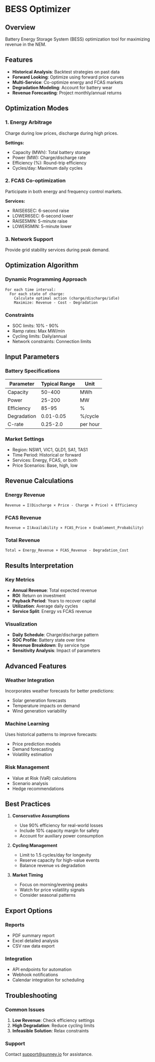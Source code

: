 # BESS Optimizer

## Overview
Battery Energy Storage System (BESS) optimization tool for maximizing revenue in the NEM.

## Features
- **Historical Analysis**: Backtest strategies on past data
- **Forward Looking**: Optimize using forward price curves
- **Multi-Service**: Co-optimize energy and FCAS markets
- **Degradation Modeling**: Account for battery wear
- **Revenue Forecasting**: Project monthly/annual returns

## Optimization Modes

### 1. Energy Arbitrage
Charge during low prices, discharge during high prices.

**Settings:**
- Capacity (MWh): Total battery storage
- Power (MW): Charge/discharge rate
- Efficiency (%): Round-trip efficiency
- Cycles/day: Maximum daily cycles

### 2. FCAS Co-optimization
Participate in both energy and frequency control markets.

**Services:**
- RAISE6SEC: 6-second raise
- LOWER6SEC: 6-second lower
- RAISE5MIN: 5-minute raise
- LOWER5MIN: 5-minute lower

### 3. Network Support
Provide grid stability services during peak demand.

## Optimization Algorithm

### Dynamic Programming Approach
```
For each time interval:
  For each state of charge:
    Calculate optimal action (charge/discharge/idle)
    Maximize: Revenue - Cost - Degradation
```

### Constraints
- SOC limits: 10% - 90%
- Ramp rates: Max MW/min
- Cycling limits: Daily/annual
- Network constraints: Connection limits

## Input Parameters

### Battery Specifications
| Parameter | Typical Range | Unit |
|-----------|--------------|------|
| Capacity | 50-400 | MWh |
| Power | 25-200 | MW |
| Efficiency | 85-95 | % |
| Degradation | 0.01-0.05 | %/cycle |
| C-rate | 0.25-2.0 | per hour |

### Market Settings
- Region: NSW1, VIC1, QLD1, SA1, TAS1
- Time Period: Historical or forward
- Services: Energy, FCAS, or both
- Price Scenarios: Base, high, low

## Revenue Calculations

### Energy Revenue
```
Revenue = Σ(Discharge × Price - Charge × Price) × Efficiency
```

### FCAS Revenue
```
Revenue = Σ(Availability × FCAS_Price × Enablement_Probability)
```

### Total Revenue
```
Total = Energy_Revenue + FCAS_Revenue - Degradation_Cost
```

## Results Interpretation

### Key Metrics
- **Annual Revenue**: Total expected revenue
- **ROI**: Return on investment
- **Payback Period**: Years to recover capital
- **Utilization**: Average daily cycles
- **Service Split**: Energy vs FCAS revenue

### Visualization
- **Daily Schedule**: Charge/discharge pattern
- **SOC Profile**: Battery state over time
- **Revenue Breakdown**: By service type
- **Sensitivity Analysis**: Impact of parameters

## Advanced Features

### Weather Integration
Incorporates weather forecasts for better predictions:
- Solar generation forecasts
- Temperature impacts on demand
- Wind generation variability

### Machine Learning
Uses historical patterns to improve forecasts:
- Price prediction models
- Demand forecasting
- Volatility estimation

### Risk Management
- Value at Risk (VaR) calculations
- Scenario analysis
- Hedge recommendations

## Best Practices

1. **Conservative Assumptions**
   - Use 90% efficiency for real-world losses
   - Include 10% capacity margin for safety
   - Account for auxiliary power consumption

2. **Cycling Management**
   - Limit to 1.5 cycles/day for longevity
   - Reserve capacity for high-value events
   - Balance revenue vs degradation

3. **Market Timing**
   - Focus on morning/evening peaks
   - Watch for price volatility signals
   - Consider seasonal patterns

## Export Options

### Reports
- PDF summary report
- Excel detailed analysis
- CSV raw data export

### Integration
- API endpoints for automation
- Webhook notifications
- Calendar integration for scheduling

## Troubleshooting

### Common Issues
1. **Low Revenue**: Check efficiency settings
2. **High Degradation**: Reduce cycling limits
3. **Infeasible Solution**: Relax constraints

### Support
Contact support@sunney.io for assistance.